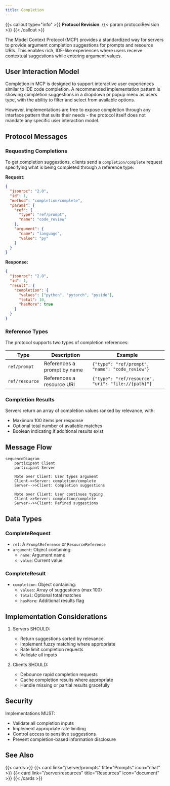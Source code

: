 ```yaml
---
title: Completion
---
```


{{< callout type="info" >}}
**Protocol Revision**: {{< param protocolRevision >}}
{{< /callout >}}

The Model Context Protocol (MCP) provides a standardized way for servers to provide argument completion suggestions for prompts and resource URIs. This enables rich, IDE-like experiences where users receive contextual suggestions while entering argument values.

## User Interaction Model

Completion in MCP is designed to support interactive user experiences similar to IDE code completion. A recommended implementation pattern is showing completion suggestions in a dropdown or popup menu as users type, with the ability to filter and select from available options.

However, implementations are free to expose completion through any interface pattern that suits their needs - the protocol itself does not mandate any specific user interaction model.

## Protocol Messages

### Requesting Completions

To get completion suggestions, clients send a `completion/complete` request specifying what is being completed through a reference type:

**Request:**
```json
{
  "jsonrpc": "2.0",
  "id": 1,
  "method": "completion/complete",
  "params": {
    "ref": {
      "type": "ref/prompt",
      "name": "code_review"
    },
    "argument": {
      "name": "language",
      "value": "py"
    }
  }
}
```

**Response:**
```json
{
  "jsonrpc": "2.0",
  "id": 1,
  "result": {
    "completion": {
      "values": ["python", "pytorch", "pyside"],
      "total": 10,
      "hasMore": true
    }
  }
}
```

### Reference Types

The protocol supports two types of completion references:

| Type | Description | Example |
|------|-------------|---------|
| `ref/prompt` | References a prompt by name | `{"type": "ref/prompt", "name": "code_review"}` |
| `ref/resource` | References a resource URI | `{"type": "ref/resource", "uri": "file://{path}"}` |

### Completion Results

Servers return an array of completion values ranked by relevance, with:

- Maximum 100 items per response
- Optional total number of available matches
- Boolean indicating if additional results exist

## Message Flow

```mermaid
sequenceDiagram
    participant Client
    participant Server

    Note over Client: User types argument
    Client->>Server: completion/complete
    Server-->>Client: Completion suggestions

    Note over Client: User continues typing
    Client->>Server: completion/complete
    Server-->>Client: Refined suggestions
```

## Data Types

### CompleteRequest
- `ref`: A `PromptReference` or `ResourceReference`
- `argument`: Object containing:
  - `name`: Argument name
  - `value`: Current value

### CompleteResult
- `completion`: Object containing:
  - `values`: Array of suggestions (max 100)
  - `total`: Optional total matches
  - `hasMore`: Additional results flag

## Implementation Considerations

1. Servers SHOULD:
   - Return suggestions sorted by relevance
   - Implement fuzzy matching where appropriate
   - Rate limit completion requests
   - Validate all inputs

2. Clients SHOULD:
   - Debounce rapid completion requests
   - Cache completion results where appropriate
   - Handle missing or partial results gracefully

## Security

Implementations MUST:
- Validate all completion inputs
- Implement appropriate rate limiting
- Control access to sensitive suggestions
- Prevent completion-based information disclosure

## See Also

{{< cards >}}
{{< card link="/server/prompts" title="Prompts" icon="chat" >}}
{{< card link="/server/resources" title="Resources" icon="document" >}}
{{< /cards >}}
